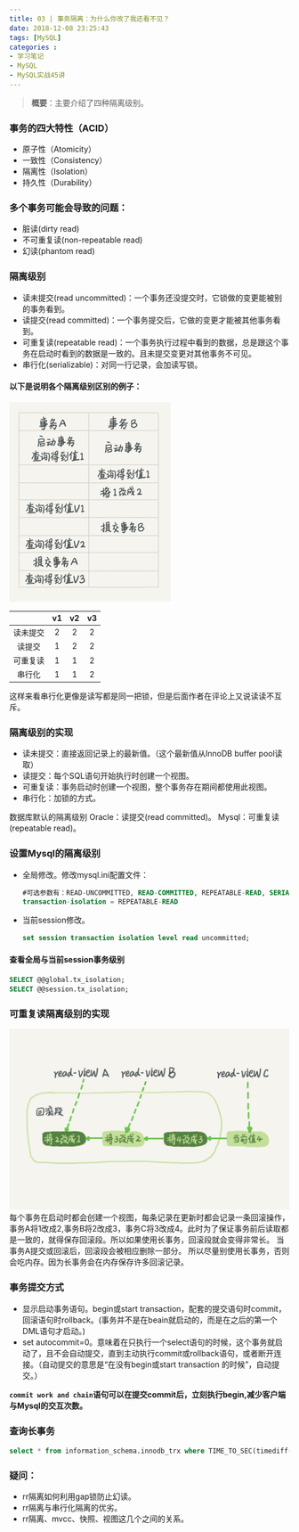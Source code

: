 ```yaml
---
title: 03 | 事务隔离：为什么你改了我还看不见？
date: 2018-12-08 23:25:43
tags: [MySQL]
categories :
- 学习笔记
- MySQL
- MySQL实战45讲
---
```


> **概要**：主要介绍了四种隔离级别。

### 事务的四大特性（ACID）
- 原子性（Atomicity）
- 一致性（Consistency）
- 隔离性（Isolation）
- 持久性（Durability）


### 多个事务可能会导致的问题：
- 脏读(dirty read)
- 不可重复读(non-repeatable read)
- 幻读(phantom read)



### 隔离级别
- 读未提交(read uncommitted)：一个事务还没提交时，它锁做的变更能被别的事务看到。
- 读提交(read committed)：一个事务提交后，它做的变更才能被其他事务看到。
- 可重复读(repeatable read)：一个事务执行过程中看到的数据，总是跟这个事务在启动时看到的数据是一致的。且未提交变更对其他事务不可见。
- 串行化(serializable)：对同一行记录，会加读写锁。

#### 以下是说明各个隔离级别区别的例子：

![](MySQL实战45讲_03_事务隔离：为什么你改了我还看不见？\demo.jpg)

|          |  v1  |  v2  |  v3  |
| :------: | :--: | :--: | :--: |
| 读未提交 |  2   |  2   |  2   |
|  读提交  |  1   |  2   |  2   |
| 可重复读 |  1   |  1   |  2   |
|  串行化  |  1   |  1   |  2   |

这样来看串行化更像是读写都是同一把锁，但是后面作者在评论上又说读读不互斥。

### 隔离级别的实现
- 读未提交：直接返回记录上的最新值。（这个最新值从InnoDB buffer pool读取）
- 读提交：每个SQL语句开始执行时创建一个视图。
- 可重复读：事务启动时创建一个视图，整个事务存在期间都使用此视图。
- 串行化：加锁的方式。

数据库默认的隔离级别
Oracle：读提交(read committed)。
Mysql：可重复读(repeatable read)。

### 设置Mysql的隔离级别
- 全局修改。修改mysql.ini配置文件：
  ```sql
  #可选参数有：READ-UNCOMMITTED, READ-COMMITTED, REPEATABLE-READ, SERIALIZABLE.
  transaction-isolation = REPEATABLE-READ
  ```
- 当前session修改。
  ```sql
  set session transaction isolation level read uncommitted;
  ```


#### 查看全局与当前session事务级别
```sql
SELECT @@global.tx_isolation; 
SELECT @@session.tx_isolation; 
```




### 可重复读隔离级别的实现
![](MySQL实战45讲_03_事务隔离：为什么你改了我还看不见？\可重复的读的实现.jpg)
每个事务在启动时都会创建一个视图，每条记录在更新时都会记录一条回滚操作，事务A将1改成2,事务B将2改成3，事务C将3改成4。此时为了保证事务前后读取都是一致的，就得保存回滚段。所以如果使用长事务，回滚段就会变得非常长。
当事务A提交或回滚后，回滚段会被相应删除一部分。
所以尽量别使用长事务，否则会吃内存。因为长事务会在内存保存许多回滚记录。



### 事务提交方式
- 显示启动事务语句。begin或start transaction，配套的提交语句时commit，回滚语句时rollback。(事务并不是在beain就启动的，而是在之后的第一个DML语句才启动。)
- set autocommit=0。意味着在只执行一个select语句的时候，这个事务就启动了，且不会自动提交，直到主动执行commit或rollback语句，或者断开连接。（自动提交的意思是“在没有begin或start transaction 的时候”，自动提交。）

**`commit work and chain`语句可以在提交commit后，立刻执行begin,减少客户端与Mysql的交互次数。**

### 查询长事务
```sql
select * from information_schema.innodb_trx where TIME_TO_SEC(timediff(now(),trx_started))>60
```


### 疑问：
- rr隔离如何利用gap锁防止幻读。
- rr隔离与串行化隔离的优劣。
- rr隔离、mvcc、快照、视图这几个之间的关系。





